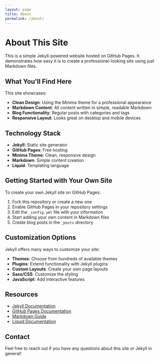 ```yaml
---
layout: page
title: About
permalink: /about/
---
```


# About This Site

This is a simple Jekyll-powered website hosted on GitHub Pages. It demonstrates how easy it is to create a professional-looking site using just Markdown files.

## What You'll Find Here

This site showcases:

- **Clean Design**: Using the Minima theme for a professional appearance
- **Markdown Content**: All content written in simple, readable Markdown
- **Blog Functionality**: Regular posts with categories and tags
- **Responsive Layout**: Looks great on desktop and mobile devices

## Technology Stack

- **Jekyll**: Static site generator
- **GitHub Pages**: Free hosting
- **Minima Theme**: Clean, responsive design
- **Markdown**: Simple content creation
- **Liquid**: Templating language

## Getting Started with Your Own Site

To create your own Jekyll site on GitHub Pages:

1. Fork this repository or create a new one
2. Enable GitHub Pages in your repository settings
3. Edit the `_config.yml` file with your information
4. Start adding your own content in Markdown files
5. Create blog posts in the `_posts` directory

## Customization Options

Jekyll offers many ways to customize your site:

- **Themes**: Choose from hundreds of available themes
- **Plugins**: Extend functionality with Jekyll plugins
- **Custom Layouts**: Create your own page layouts
- **Sass/CSS**: Customize the styling
- **JavaScript**: Add interactive features

## Resources

- [Jekyll Documentation](https://jekyllrb.com/docs/)
- [GitHub Pages Documentation](https://docs.github.com/en/pages)
- [Markdown Guide](https://www.markdownguide.org/)
- [Liquid Documentation](https://shopify.github.io/liquid/)

## Contact

Feel free to reach out if you have any questions about this site or Jekyll in general!